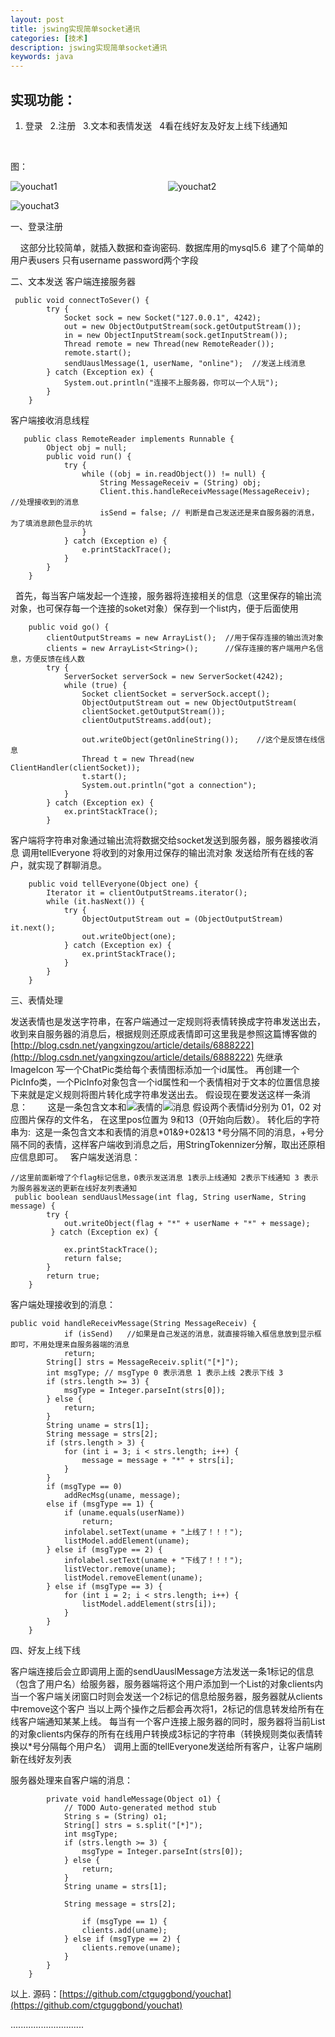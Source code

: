 ```yaml
---
layout: post
title: jswing实现简单socket通讯
categories: [技术] 
description: jswing实现简单socket通讯
keywords: java
---
```



**实现功能：**
---------

1.  登录   2.注册   3.文本和表情发送   4看在线好友及好友上线下线通知

 

图：

![youchat1](https://www.ggbond.cc/wp-content/uploads/2017/06/char01.png)                                             ![youchat2](https://www.ggbond.cc/wp-content/uploads/2017/06/chat02.png)

![youchat3](https://www.ggbond.cc/wp-content/uploads/2017/06/chat03.png)

一、登录注册

    这部分比较简单，就插入数据和查询密码.  数据库用的mysql5.6  建了个简单的用户表users 只有username password两个字段

二、文本发送 客户端连接服务器

     public void connectToSever() {
            try {
                Socket sock = new Socket("127.0.0.1", 4242);
                out = new ObjectOutputStream(sock.getOutputStream());
                in = new ObjectInputStream(sock.getInputStream());
                Thread remote = new Thread(new RemoteReader());
                remote.start();
                sendUauslMessage(1, userName, "online");  //发送上线消息
            } catch (Exception ex) {
                System.out.println("连接不上服务器，你可以一个人玩");
            }
        }
    

客户端接收消息线程

       public class RemoteReader implements Runnable {
            Object obj = null;
            public void run() {
                try {
                    while ((obj = in.readObject()) != null) {
                        String MessageReceiv = (String) obj;
                        Client.this.handleReceivMessage(MessageReceiv);  //处理接收到的消息
                        isSend = false; // 判断是自己发送还是来自服务器的消息，为了填消息颜色显示的坑
                    }
                } catch (Exception e) {
                    e.printStackTrace();
                }
            }
        }
    

  首先，每当客户端发起一个连接，服务器将连接相关的信息（这里保存的输出流对象，也可保存每一个连接的soket对象）保存到一个list内，便于后面使用   

        public void go() {
            clientOutputStreams = new ArrayList();  //用于保存连接的输出流对象
            clients = new ArrayList<String>();      //保存连接的客户端用户名信息，方便反馈在线人数
            try {
                ServerSocket serverSock = new ServerSocket(4242);
                while (true) {
                    Socket clientSocket = serverSock.accept();  
                    ObjectOutputStream out = new ObjectOutputStream(
                    clientSocket.getOutputStream());
                    clientOutputStreams.add(out);
                    
                    out.writeObject(getOnlineString());    //这个是反馈在线信息
                    Thread t = new Thread(new ClientHandler(clientSocket));
                    t.start();
                    System.out.println("got a connection");
                }
            } catch (Exception ex) {
                ex.printStackTrace();
            }
    

客户端将字符串对象通过输出流将数据交给socket发送到服务器，服务器接收消息 调用tellEveryone 将收到的对象用过保存的输出流对象 发送给所有在线的客户，就实现了群聊消息。

        public void tellEveryone(Object one) {
            Iterator it = clientOutputStreams.iterator();
            while (it.hasNext()) {
                try {
                    ObjectOutputStream out = (ObjectOutputStream) it.next();
                    out.writeObject(one);
                } catch (Exception ex) {
                    ex.printStackTrace();
                }
            }
        }
    

三、表情处理

发送表情也是发送字符串，在客户端通过一定规则将表情转换成字符串发送出去， 收到来自服务器的消息后，根据规则还原成表情即可这里我是参照这篇博客做的 [http://blog.csdn.net/yangxingzou/article/details/6888222](http://blog.csdn.net/yangxingzou/article/details/6888222) 先继承ImageIcon 写一个ChatPic类给每个表情图标添加一个id属性。 再创建一个PicInfo类，一个PicInfo对象包含一个id属性和一个表情相对于文本的位置信息接下来就是定义规则将图片转化成字符串发送出去。 假设现在要发送这样一条消息：        这是一条包含文本和![](http://www.ctguggbond.com/wp-content/plugins/kindeditor-for-wordpress/plugins/emoticons/images/0.gif)表情的![](http://www.ctguggbond.com/wp-content/plugins/kindeditor-for-wordpress/plugins/emoticons/images/15.gif)消息 假设两个表情id分别为 01，02 对应图片保存的文件名， 在这里pos位置为 9和13（0开始向后数）。 转化后的字符串为:  这是一条包含文本和表情的消息*01&9+02&13 *号分隔不同的消息，+号分隔不同的表情，这样客户端收到消息之后，用StringTokennizer分解，取出还原相应信息即可。    客户端发送消息：

    //这里前面新增了个flag标记信息，0表示发送消息 1表示上线通知 2表示下线通知 3 表示为服务器发送的更新在线好友列表通知 
     public boolean sendUauslMessage(int flag, String userName, String message) {
            try {
                out.writeObject(flag + "*" + userName + "*" + message);                                 
             } catch (Exception ex) {                                          
    
                ex.printStackTrace();
                return false;
            }
            return true;
        }
    

客户端处理接收到的消息：

    public void handleReceivMessage(String MessageReceiv) {
                if (isSend)   //如果是自己发送的消息，就直接将输入框信息放到显示框即可，不用处理来自服务器端的消息
                return;
            String[] strs = MessageReceiv.split("[*]");
            int msgType; // msgType 0 表示消息 1 表示上线 2表示下线 3
            if (strs.length >= 3) {
                msgType = Integer.parseInt(strs[0]);
            } else {
                return;
            }
            String uname = strs[1];
            String message = strs[2];
            if (strs.length > 3) {
                for (int i = 3; i < strs.length; i++) {
                    message = message + "*" + strs[i];
                }
            }
            if (msgType == 0)
                addRecMsg(uname, message);
            else if (msgType == 1) {
                if (uname.equals(userName))
                    return;
                infolabel.setText(uname + "上线了！！！");
                listModel.addElement(uname);
            } else if (msgType == 2) {
                infolabel.setText(uname + "下线了！！！");
                listVector.remove(uname);
                listModel.removeElement(uname);
            } else if (msgType == 3) {
                for (int i = 2; i < strs.length; i++) {
                    listModel.addElement(strs[i]);
                }
            }
        }
    

四、好友上线下线  

客户端连接后会立即调用上面的sendUauslMessage方法发送一条1标记的信息（包含了用户名）给服务器，服务器端将这个用户添加到一个List的对象clients内 当一个客户端关闭窗口时则会发送一个2标记的信息给服务器，服务器就从clients中remove这个客户  当以上两个操作之后都会再次将1，2标记的信息转发给所有在线客户端通知某某上线。 每当有一个客户连接上服务器的同时，服务器将当前List的对象clients内保存的所有在线用户转换成3标记的字符串（转换规则类似表情转换以*号分隔每个用户名） 调用上面的tellEveryone发送给所有客户，让客户端刷新在线好友列表

服务器处理来自客户端的消息：

            private void handleMessage(Object o1) {
                // TODO Auto-generated method stub
                String s = (String) o1;
                String[] strs = s.split("[*]");
                int msgType;
                if (strs.length >= 3) {
                    msgType = Integer.parseInt(strs[0]);
                } else {
                    return;
                }
                String uname = strs[1];
    
                String message = strs[2];
    
                    if (msgType == 1) {
                    clients.add(uname);
                } else if (msgType == 2) {
                    clients.remove(uname);
                }
            }
        }
    

以上. 源码：[https://github.com/ctguggbond/youchat](https://github.com/ctguggbond/youchat)

.............................
